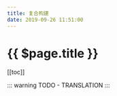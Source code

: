 ```yaml
---
title: 复合构建
date: 2019-09-26 11:51:00
---
```


# {{ $page.title }}

[[toc]]

::: warning
TODO - TRANSLATION
:::
